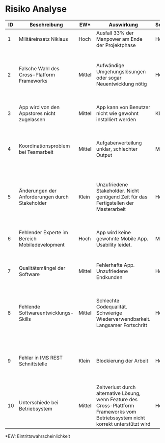 # Risiko Analyse

| ID  | Beschreibung  | EW\*  | Auswirkung | Schweregrad  | Massnahme  | Status  |
|---|---|---|---|---|---|---|
| 1  | Militäreinsatz Niklaus  | Hoch  | Ausfall 33% der Manpower am Ende der Projektphase | Hoch  | Antrag Verschiebung  | Antrag angenommen |
| 2  | Falsche Wahl des Cross-Platform Frameworks | Mittel | Aufwändige Umgehungslösungen oder sogar Neuentwicklung nötig | Hoch | Evaluationsphase mit Prototypen, welche möglichst alle voraussichtlichen Framework-Anforderungen abdeckt | Evaluation abgeschlossen |
| 3  | App wird von den Appstores nicht zugelassen | Mittel | App kann von Benutzer nicht wie gewohnt installiert werden | Klein | Vertraut machen mit Design und Sicherheitsregeln des App Stores | Issue #68 erfasst |
| 4  | Koordinationsproblem bei Teamarbeit | Mittel | Aufgabenverteilung unklar, schlechter Output | Mittel | Termine für gemeinsames Arbeiten erfassen. Team Kommunikation sicherstellen (z.B. durch Slack) | Erledigt |
| 5  | Änderungen der Anforderungen durch Stakeholder | Klein | Unzufriedene Stakeholder. Nicht genügend Zeit für das Fertigstellen der Masterarbeit | Hoch | Spezifikation der Anforderungen erstellt. Erwartungen der Stakeholder geklärt. Abnahme durch Stakeholder. | Erledigt |
| 6  | Fehlender Experte im Bereich Mobiledevelopment | Hoch | App wird keine gewohnte Mobile App. Usability leidet. | Mittel | Experte im Umgang mit gewähltem Framework als Consultant finden | Pendent
| 7  | Qualitätsmängel der Software | Mittel | Fehlerhafte App. Unzufriedene Endkunden | Hoch | Code Review, Continuous Integration und automatisierte Tests | Erledigt, Massnahmen umgesetzt und werden gelebt
| 8  | Fehlende Softwareentwicklungs-Skills | Mittel | Schlechte Codequalität. Schwierige Wiederverwendbarkeit. Langsamer Fortschritt | Hoch | Experte im Umgang mit gewähltem Framework als Consultant finden. Bücher über gewähltes Framework lesen. | Pendent
| 9  | Fehler in IMS REST Schnittstelle | Klein | Blockierung der Arbeit | Hoch | Gewünschte Operation der REST Schnittstelle früh ausprobieren und unter Tests stellen. | Erledigt im Rahmen der Framework-Evaluation
| 10  | Unterschiede bei Betriebsystem | Mittel | Zeitverlust durch alternative Lösung, wenn Feature des Cross-Plattform Frameworks vom Betriebssystem nicht korrekt unterstützt wird | Hoch | Bei Auswahl des Cross-Plattform Frameworks Anforderungen auf allen Ziel Betriebssystemen testen. | Erledigt

\*EW: Eintrittswahrscheinlichkeit
